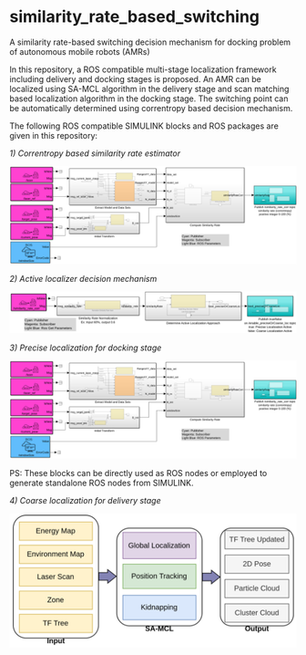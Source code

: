 # similarity_rate_based_switching
A similarity rate-based switching decision mechanism for docking problem of autonomous mobile robots (AMRs)

In this repository, a ROS compatible multi-stage localization framework including delivery and docking stages is proposed. An AMR can be localized using SA-MCL algorithm in the delivery stage and scan matching based localization algorithm in the docking stage. The switching point can be automatically determined using correntropy based decision mechanism. 

The following ROS compatible SIMULINK blocks and ROS packages are given in this repository:

_1) Correntropy based similarity rate estimator_

![](https://github.com/yilmazabdurrah/similarity_rate_based_switching/blob/master/figures/SimilarityRateEstimatorSIMULINK_v02.png?raw=true)

_2) Active localizer decision mechanism_

![](https://github.com/yilmazabdurrah/similarity_rate_based_switching/blob/master/figures/DecisionMechanismSIMULINK_v02.png?raw=true)

_3) Precise localization for docking stage_

![](https://github.com/yilmazabdurrah/similarity_rate_based_switching/blob/master/figures/SimilarityRateEstimatorSIMULINK_v02.png?raw=true)

PS: These blocks can be directly used as ROS nodes or employed to generate standalone ROS nodes from SIMULINK.

_4) Coarse localization for delivery stage_ 

![](https://github.com/yilmazabdurrah/similarity_rate_based_switching/blob/master/figures/SA-MCL.png?raw=true)

